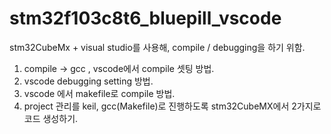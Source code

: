 # stm32f103c8t6_bluepill_vscode

stm32CubeMx + visual studio를 사용해, compile / debugging을 하기 위함. 

1. compile -> gcc , vscode에서 compile 셋팅 방법.
2. vscode debugging setting 방법.
3. vscode 에서 makefile로 compile 방법.
4. project 관리를 keil, gcc(Makefile)로 진행하도록 stm32CubeMX에서 2가지로 코드 생성하기.
